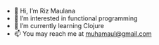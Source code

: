 - 👋 Hi, I’m Riz Maulana
- 👀 I’m interested in functional programming
- 🌱 I’m currently learning Clojure
- 📫 You may reach me at muhamaul@gmail.com

<!---
ulmalana/ulmalana is a ✨ special ✨ repository because its `README.md` (this file) appears on your GitHub profile.
You can click the Preview link to take a look at your changes.
--->
